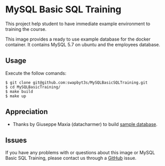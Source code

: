 # MySQL Basic SQL Training

This project help student to have immediate example environment to training the course.

This image provides a ready to use example database for the docker container. It contains MySQL 5.7 on ubuntu and the employees database.

## Usage

Execute the follow comands:

```
$ git clone git@github.com:swapbyt3s/MySQLBasicSQLTraining.git
$ cd MySQLBasicTraining/
$ make build
$ make up
```

## Appreciation

- Thanks by Giuseppe Maxia (datacharmer) to build [sample database](https://github.com/datacharmer/test_db).

## Issues

If you have any problems with or questions about this image or MySQL Basic SQL Training, please contact us through a [GitHub](https://github.com/swapbyt3s/MySQLBasicTraining/issues) issue.
